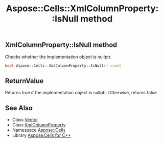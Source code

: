 ﻿---
title: Aspose::Cells::XmlColumnProperty::IsNull method
linktitle: IsNull
second_title: Aspose.Cells for C++ API Reference
description: 'Aspose::Cells::XmlColumnProperty::IsNull method. Checks whether the implementation object is nullptr in C++.'
type: docs
weight: 500
url: /cpp/aspose.cells/xmlcolumnproperty/isnull/
---
## XmlColumnProperty::IsNull method


Checks whether the implementation object is nullptr.

```cpp
bool Aspose::Cells::XmlColumnProperty::IsNull() const
```


## ReturnValue

Returns true if the implementation object is nullptr. Otherwise, returns false

## See Also

* Class [Vector](../../vector/)
* Class [XmlColumnProperty](../)
* Namespace [Aspose::Cells](../../)
* Library [Aspose.Cells for C++](../../../)
